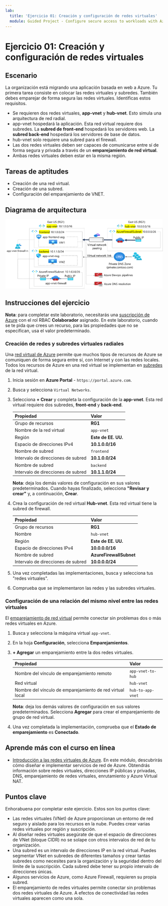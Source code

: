 ```yaml
---
lab:
  title: 'Ejercicio 01: Creación y configuración de redes virtuales'
  module: Guided Project - Configure secure access to workloads with Azure virtual networking services
---
```


# Ejercicio 01: Creación y configuración de redes virtuales

## Escenario

La organización está migrando una aplicación basada en web a Azure. Tu primera tarea consiste en colocar las redes virtuales y subredes. También debes emparejar de forma segura las redes virtuales. Identificas estos requisitos. 
+ Se requieren dos redes virtuales, **app-vnet** y **hub-vnet**. Esto simula una arquitectura de red radial. 
+ app-vnet hospedará la aplicación. Esta red virtual requiere dos subredes. La **subred de front-end** hospedará los servidores web. La **subred back-end** hospedará los servidores de base de datos.
+ hub-vnet solo requiere una subred para el firewall. 
+ Las dos redes virtuales deben ser capaces de comunicarse entre sí de forma segura y privada a través de un **emparejamiento de red virtual**. 
+ Ambas redes virtuales deben estar en la misma región. 

## Tareas de aptitudes

+ Creación de una red virtual.
+ Creación de una subred.
+ Configuración del emparejamiento de VNET.

## Diagrama de arquitectura

![Diagrama que muestra dos redes virtuales que están emparejadas.](../Media/task-1.png)

## Instrucciones del ejercicio

**Nota**: para completar este laboratorio, necesitarás una [suscripción de Azure](https://azure.microsoft.com/free/) con el rol RBAC **Colaborador** asignado. En este laboratorio, cuando se te pida que crees un recurso, para las propiedades que no se especifican, usa el valor predeterminado.

### Creación de redes y subredes virtuales radiales

Una [red virtual de Azure](https://learn.microsoft.com/azure/virtual-network/virtual-networks-overview) permite que muchos tipos de recursos de Azure se comuniquen de forma segura entre sí, con Internet y con las redes locales. Todos los recursos de Azure en una red virtual se implementan en [subredes](https://learn.microsoft.com/azure/virtual-network/virtual-network-manage-subnet?tabs=azure-portal) de la red virtual. 

1. Inicia sesión en **Azure Portal** - `https://portal.azure.com`.
   
1. Busca y selecciona `Virtual Networks`.
   
1. Selecciona **+ Crear** y completa la configuración de la **app-vnet**. Esta red virtual requiere dos subredes, **front-end** y **back-end**. 

    | Propiedad             | Valor           |
    | :------------------- | :-------------- |
    | Grupo de recursos       | **RG1**         |
    | Nombre de la red virtual | `app-vnet`    |
    | Región               | **Este de EE. UU.**     |
    | Espacio de direcciones IPv4   | **10.1.0.0/16** |
    | Nombre de subred          | `frontend`    |
    | Intervalo de direcciones de subred | **10.1.0.0/24** |
    | Nombre de subred          | `backend`     |
    | Intervalo de direcciones de subred | **10.1.1.0/24** |

    **Nota**: deja los demás valores de configuración en sus valores predeterminados. Cuando hayas finalizado, selecciona **"Revisar y crear"** y, a continuación, **Crear**.
   
1. Crea la configuración de red virtual **Hub-vnet**. Esta red virtual tiene la subred de firewall. 

    | Propiedad             | Valor                    |
    | :------------------- | :----------------------- |
    | Grupo de recursos       | **RG1**                  |
    | Nombre                 | `hub-vnet` |
    | Región               | **Este de EE. UU.**              |
    | Espacio de direcciones IPv4   | **10.0.0.0/16**          |
    | Nombre de subred          | **AzureFirewallSubnet**  |
    | Intervalo de direcciones de subred | **10.0.0.0/24**          |

1. Una vez completadas las implementaciones, busca y selecciona tus "redes virtuales".

1. Comprueba que se implementaron las redes y las subredes virtuales. 

### Configuración de una relación del mismo nivel entre las redes virtuales

El [emparejamiento de red virtual](https://learn.microsoft.com/azure/virtual-network/virtual-network-peering-overview) permite conectar sin problemas dos o más redes virtuales en Azure. 

1. Busca y selecciona la máquina virtual `app-vnet`.
   
1. En la hoja **Configuración**, selecciona **Emparejamientos**.
   
1. **+ Agregar** un emparejamiento entre la dos redes virtuales. 

    | Propiedad                                 | Valor                          |
    | :--------------------------------------- | :----------------------------- |
    | Nombre del vínculo de emparejamiento remoto              | `app-vnet-to-hub` |
    | Red virtual    | `hub-vnet` |
    | Nombre del vínculo de emparejamiento de red virtual local | `hub-to-app-vnet` |

    **Nota**: deja los demás valores de configuración en sus valores predeterminados. Selecciona **Agregar** para crear el emparejamiento de grupo de red virtual.

1. Una vez completada la implementación, comprueba que el **Estado de emparejamiento** es **Conectado**.

## Aprende más con el curso en línea

+ [Introducción a las redes virtuales de Azure](https://learn.microsoft.com/training/modules/introduction-to-azure-virtual-networks/). En este módulo, descubrirás cómo diseñar e implementar servicios de red de Azure. Obtendrás información sobre redes virtuales, direcciones IP públicas y privadas, DNS, emparejamiento de redes virtuales, enrutamiento y Azure Virtual NAT.

## Puntos clave

Enhorabuena por completar este ejercicio. Estos son los puntos clave:

+ Las redes virtuales (VNet) de Azure proporcionan un entorno de red seguro y aislado para los recursos en la nube. Puedes crear varias redes virtuales por región y suscripción.
+ Al diseñar redes virtuales asegúrate de que el espacio de direcciones de VNet (bloque CIDR) no se solape con otros intervalos de red de tu organización.
+ Una subred es un intervalo de direcciones IP en la red virtual. Puedes segmentar VNet en subredes de diferentes tamaños y crear tantas subredes como necesites para la organización y la seguridad dentro del límite de la suscripción. Cada subred debe tener su propio intervalo de direcciones únicas.
+ Algunos servicios de Azure, como Azure Firewall, requieren su propia subred.
+ El emparejamiento de redes virtuales permite conectar sin problemas dos redes virtuales de Azure. A efectos de conectividad las redes virtuales aparecen como una sola.
